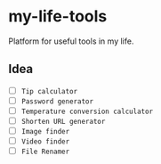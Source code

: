 # my-life-tools

Platform for useful tools in my life.

## Idea
- [ ] `Tip calculator`
- [ ] `Password generator`
- [ ] `Temperature conversion calculator`
- [ ] `Shorten URL generator`
- [ ] `Image finder`
- [ ] `Video finder`
- [ ] `File Renamer`
